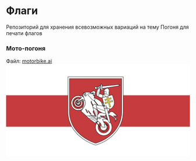 # Флаги

Репозиторий для хранения всевозможных вариаций на тему Погоня для печати флагов

### Мото-погоня
Файл: [motorbike.ai](motorbike.ai)
![Мото-погоня](motorbike.png)

